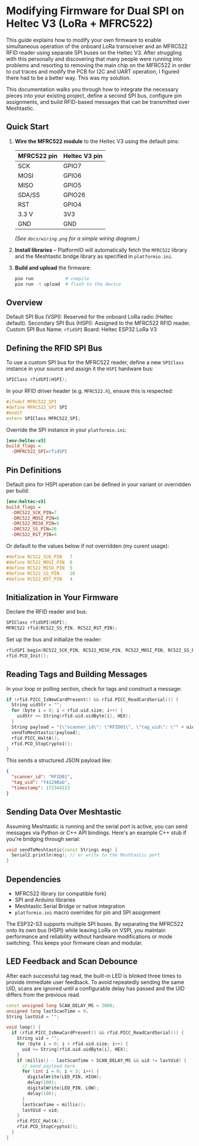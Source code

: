 # Modifying Firmware for Dual SPI on Heltec V3 (LoRa + MFRC522)

This guide explains how to modify your own firmware to enable simultaneous operation of the onboard LoRa transceiver and an MFRC522 RFID reader using separate SPI buses on the Heltec V3. After struggling with this personally and discovering that many people were running into problems and resorting to removing the main chip on the MFRC522 in order to cut traces and modify the PCB for I2C and UART operation, I figured there had to be a better way. This was my solution.

This documentation walks you through how to integrate the necessary pieces into your existing project, define a second SPI bus, configure pin assignments, and build RFID-based messages that can be transmitted over Meshtastic.

## Quick Start

1. **Wire the MFRC522 module** to the Heltec V3 using the default pins:

   | MFRC522 pin | Heltec V3 pin |
   |-------------|---------------|
   | SCK         | GPIO7         |
   | MOSI        | GPIO6         |
   | MISO        | GPIO5         |
   | SDA/SS      | GPIO26        |
   | RST         | GPIO4         |
   | 3.3&nbsp;V    | 3V3           |
   | GND         | GND           |

   *(See `docs/wiring.png` for a simple wiring diagram.)*

2. **Install libraries** – PlatformIO will automatically fetch the `MFRC522`
   library and the Meshtastic bridge library as specified in `platformio.ini`.

3. **Build and upload** the firmware:

   ```bash
   pio run            # compile
   pio run -t upload  # flash to the device
   ```
## Overview

Default SPI Bus (VSPI): Reserved for the onboard LoRa radio (Heltec default).
Secondary SPI Bus (HSPI): Assigned to the MFRC522 RFID reader.
Custom SPI Bus Name: `rfidSPI`
Board: Heltec ESP32 LoRa V3 

## Defining the RFID SPI Bus

To use a custom SPI bus for the MFRC522 reader, define a new `SPIClass` instance in your source and assign it the `HSPI` hardware bus:

```cpp
SPIClass rfidSPI(HSPI);
```

In your RFID driver header (e.g. `MFRC522.h`), ensure this is respected:

```cpp
#ifndef MFRC522_SPI
#define MFRC522_SPI SPI
#endif
extern SPIClass MFRC522_SPI;
```

Override the SPI instance in your `platformio.ini`:

```ini
[env:heltec-v3]
build_flags =
  -DMFRC522_SPI=rfidSPI
```

## Pin Definitions

Default pins for HSPI operation can be defined in your variant or overridden per build:

```ini
[env:heltec-v3]
build_flags =
  -DRC522_SCK_PIN=7
  -DRC522_MOSI_PIN=6
  -DRC522_MISO_PIN=5
  -DRC522_SS_PIN=26
  -DRC522_RST_PIN=4
```

Or default to the values below if not overridden (my curent usage):

```cpp
#define RC522_SCK_PIN   7
#define RC522_MOSI_PIN  6
#define RC522_MISO_PIN  5
#define RC522_SS_PIN    26
#define RC522_RST_PIN   4
```

## Initialization in Your Firmware

Declare the RFID reader and bus:

```cpp
SPIClass rfidSPI(HSPI);
MFRC522 rfid(RC522_SS_PIN, RC522_RST_PIN);
```

Set up the bus and initialize the reader:

```cpp
rfidSPI.begin(RC522_SCK_PIN, RC522_MISO_PIN, RC522_MOSI_PIN, RC522_SS_PIN);
rfid.PCD_Init();
```

## Reading Tags and Building Messages

In your loop or polling section, check for tags and construct a message:

```cpp
if (rfid.PICC_IsNewCardPresent() && rfid.PICC_ReadCardSerial()) {
  String uidStr = "";
  for (byte i = 0; i < rfid.uid.size; i++) {
    uidStr += String(rfid.uid.uidByte[i], HEX);
  }
  String payload = "{\"scanner_id\": \"RFID01\", \"tag_uid\": \"" + uidStr + "\", \"timestamp\": " + String(millis()) + "}";
  sendToMeshtastic(payload);
  rfid.PICC_HaltA();
  rfid.PCD_StopCrypto1();
}
```

This sends a structured JSON payload like:

```json
{
  "scanner_id": "RFID01",
  "tag_uid": "f41298ab",
  "timestamp": 172344123
}
```

## Sending Data Over Meshtastic

Assuming Meshtastic is running and the serial port is active, you can send messages via Python or C++ API bindings. Here's an example C++ stub if you're bridging through serial:

```cpp
void sendToMeshtastic(const String& msg) {
  Serial2.println(msg); // or write to the Meshtastic port
}
```

## Dependencies

* MFRC522 library (or compatible fork)
* SPI and Arduino libraries
* Meshtastic Serial Bridge or native integration
* `platformio.ini` macro overrides for pin and SPI assignment

The ESP32-S3 supports multiple SPI buses. By separating the MFRC522 onto its own bus (HSPI) while leaving LoRa on VSPI, you maintain performance and reliability without hardware modifications or mode switching. This keeps your firmware clean and modular.

## LED Feedback and Scan Debounce

After each successful tag read, the built-in LED is blinked three times to provide immediate user feedback. To avoid repeatedly sending the same UID, scans are ignored until a configurable delay has passed and the UID differs from the previous read.

```cpp
const unsigned long SCAN_DELAY_MS = 2000;
unsigned long lastScanTime = 0;
String lastUid = "";

void loop() {
  if (rfid.PICC_IsNewCardPresent() && rfid.PICC_ReadCardSerial()) {
    String uid = "";
    for (byte i = 0; i < rfid.uid.size; i++) {
      uid += String(rfid.uid.uidByte[i], HEX);
    }
    if (millis() - lastScanTime > SCAN_DELAY_MS && uid != lastUid) {
      // send payload here
      for (int i = 0; i < 3; i++) {
        digitalWrite(LED_PIN, HIGH);
        delay(100);
        digitalWrite(LED_PIN, LOW);
        delay(100);
      }
      lastScanTime = millis();
      lastUid = uid;
    }
    rfid.PICC_HaltA();
    rfid.PCD_StopCrypto1();
  }
}
```


